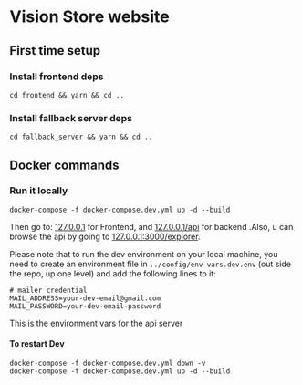 # Vision Store website

## First time setup

### Install frontend deps

```terminal
cd frontend && yarn && cd ..
```

### Install fallback server deps

```terminal
cd fallback_server && yarn && cd ..
```

<!-- ### Install api_server deps

```terminal
cd api_server && npm i && cd ..
``` -->

## Docker commands

### Run it locally

```terminal
docker-compose -f docker-compose.dev.yml up -d --build
```

Then go to: [127.0.0.1](http://127.0.0.1/) for Frontend, and [127.0.0.1/api](http://127.0.0.1/api) for backend .Also, u can browse the api by going to [127.0.0.1:3000/explorer](http://127.0.0.1:3000/explorer).

Please note that to run the dev environment on your local machine, you need to create an environment file in ``../config/env-vars.dev.env`` (out side the repo, up one level) and add the following lines to it:

``` .env
# mailer credential
MAIL_ADDRESS=your-dev-email@gmail.com
MAIL_PASSWORD=your-dev-email-password
```

This is the environment vars for the api server

#### To restart Dev

```terminal
docker-compose -f docker-compose.dev.yml down -v
docker-compose -f docker-compose.dev.yml up -d --build
```
